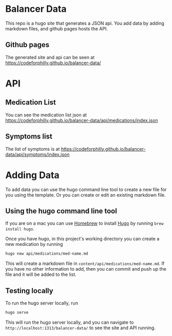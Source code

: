 # Balancer Data
This repo is a hugo site that generates a JSON api.  You add data by adding markdown files, and github pages hosts the API.

## Github pages
The generated site and api can be seen at https://codeforphilly.github.io/balancer-data/

# API

## Medication List
You can see the medication list json at https://codeforphilly.github.io/balancer-data/api/medications/index.json

## Symptoms list
The list of symptoms is at https://codeforphilly.github.io/balancer-data/api/symptoms/index.json


# Adding Data
To add data you can use the hugo command line tool to create a new file for you using the template.  Or you can create or edit an existing markdown file.

## Using the hugo command line tool
If you are on a mac you can use [Homebrew](https://brew.sh) to install [Hugo](https://gethugo.io) by running `brew install hugo`.

Once you have hugo, in this project's working directory you can create a new medication by running

```sh
hugo new api/medications/med-name.md
```

This will create a markdown file in `content/api/medications/med-name.md`.  If you have no other information to add, then you can commit and push up the file and it will be added to the list.

## Testing locally
To run the hugo server locally, run

```sh
hugo serve
```

This will run the hugo server locally, and you can navigate to `http://localhost:1313/balancer-data/` to see the site and API running.
